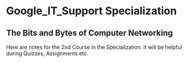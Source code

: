 # Google_IT_Support Specialization

## The Bits and Bytes of Computer Networking

Here are notes for the 2nd Course in the Specialization. It will be helpful during Quizzes, Assignments etc.
